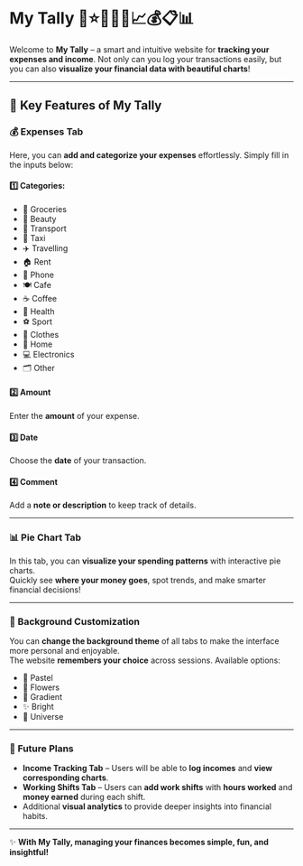 # My Tally 🌸⭐🌌🌙💸📈💰📋📊

Welcome to **My Tally** – a smart and intuitive website for **tracking your expenses and income**. Not only can you log your transactions easily, but you can also **visualize your financial data with beautiful charts**!

---

## 🌟 Key Features of My Tally

### 💰 Expenses Tab

Here, you can **add and categorize your expenses** effortlessly. Simply fill in the inputs below:

#### 1️⃣ Categories:
- 🛒 Groceries  
- 💄 Beauty  
- 🚌 Transport  
- 🚕 Taxi  
- ✈️ Travelling  
- 🏠 Rent  
- 📱 Phone  
- 🍽️ Cafe  
- ☕ Coffee  
- 🏥 Health  
- ⚽ Sport  
- 👕 Clothes  
- 🏡 Home  
- 💻 Electronics  
- 🗂️ Other  

#### 2️⃣ Amount  
Enter the **amount** of your expense.

#### 3️⃣ Date  
Choose the **date** of your transaction.

#### 4️⃣ Comment  
Add a **note or description** to keep track of details.

---

### 📊 Pie Chart Tab

In this tab, you can **visualize your spending patterns** with interactive pie charts.  
Quickly see **where your money goes**, spot trends, and make smarter financial decisions!

---

### 🎨 Background Customization

You can **change the background theme** of all tabs to make the interface more personal and enjoyable.  
The website **remembers your choice** across sessions. Available options:  

- 🌸 Pastel  
- 🌼 Flowers  
- 🌈 Gradient  
- ✨ Bright  
- 🌌 Universe  

---

### 🚀 Future Plans

- **Income Tracking Tab** – Users will be able to **log incomes** and **view corresponding charts**.  
- **Working Shifts Tab** – Users can **add work shifts** with **hours worked** and **money earned** during each shift.  
- Additional **visual analytics** to provide deeper insights into financial habits.  

---

✨ **With My Tally, managing your finances becomes simple, fun, and insightful!**
